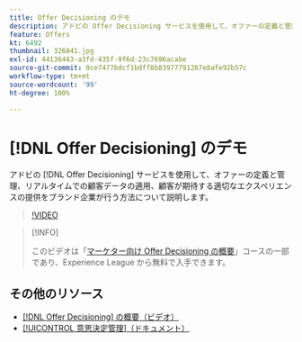 ```yaml
---
title: Offer Decisioning のデモ
description: アドビの Offer Decisioning サービスを使用して、オファーの定義と管理、リアルタイムでの顧客データの適用、顧客が期待する適切なエクスペリエンスの提供をブランド企業が行う方法について説明します。
feature: Offers
kt: 6492
thumbnail: 326841.jpg
exl-id: 44136443-a3fd-435f-9f6d-23c7696acabe
source-git-commit: 0ce7477bdcf1bdff8b83977791267e8afe92b57c
workflow-type: tm+mt
source-wordcount: '99'
ht-degree: 100%

---
```


# [!DNL Offer Decisioning] のデモ

アドビの [!DNL Offer Decisioning] サービスを使用して、オファーの定義と管理、リアルタイムでの顧客データの適用、顧客が期待する適切なエクスペリエンスの提供をブランド企業が行う方法について説明します。

>[!VIDEO](https://video.tv.adobe.com/v/326841?quality=12&learn=on)

>[!INFO]
>
> このビデオは「[マーケター向け Offer Decisioning の概要](https://experienceleague.adobe.com/?recommended=ExperiencePlatform-U-1-2020.1.offerdecisioning)」コースの一部であり、Experience League から無料で入手できます。


## その他のリソース

* [ [!DNL Offer Decisioning]  の概要（ビデオ）](introduction-to-offer-decisioning.md)
* [[!UICONTROL 意思決定管理]（ドキュメント）](https://experienceleague.adobe.com/docs/journey-optimizer/using/offer-decisioniong/get-started/starting-offer-decisioning.html?lang=ja)
